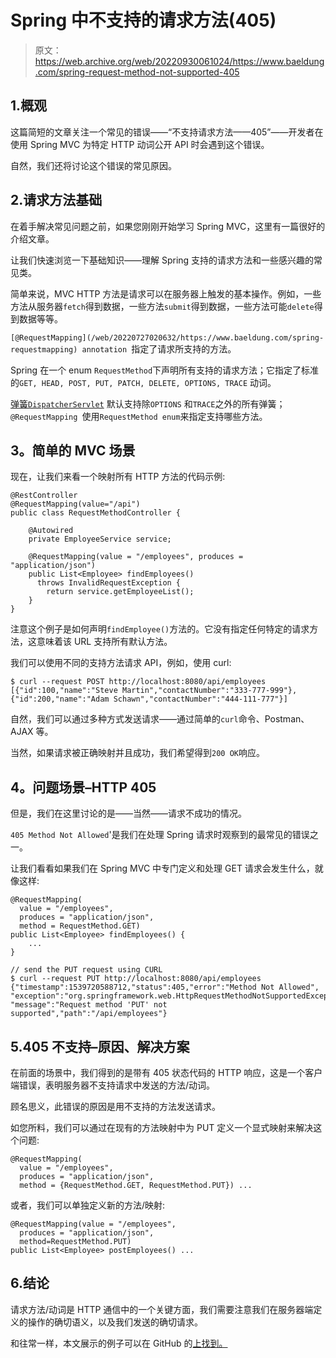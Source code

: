 # Spring 中不支持的请求方法(405)

> 原文：<https://web.archive.org/web/20220930061024/https://www.baeldung.com/spring-request-method-not-supported-405>

## 1.概观

这篇简短的文章关注一个常见的错误——“不支持请求方法——405”——开发者在使用 Spring MVC 为特定 HTTP 动词公开 API 时会遇到这个错误。

自然，我们还将讨论这个错误的常见原因。

## 2.请求方法基础

在着手解决常见问题之前，如果您刚刚开始学习 Spring MVC，这里有一篇很好的介绍文章。

让我们快速浏览一下基础知识——理解 Spring 支持的请求方法和一些感兴趣的常见类。

简单来说，MVC HTTP 方法是请求可以在服务器上触发的基本操作。例如，一些方法从服务器`fetch`得到数据，一些方法`submit`得到数据，一些方法可能`delete`得到数据等等。

`[@RequestMapping](/web/20220727020632/https://www.baeldung.com/spring-requestmapping) annotation `指定了请求所支持的方法。

Spring 在一个 enum `RequestMethod`下声明所有支持的请求方法；它指定了标准的`GET, HEAD, POST, PUT, PATCH, DELETE, OPTIONS, TRACE` 动词。

[弹簧`DispatcherServlet`](/web/20220727020632/https://www.baeldung.com/spring-dispatcherservlet) 默认支持除`OPTIONS` 和`TRACE`之外的所有弹簧；`@RequestMapping `使用`RequestMethod enum`来指定支持哪些方法。

## **3。简单的 MVC 场景**

现在，让我们来看一个映射所有 HTTP 方法的代码示例:

```
@RestController
@RequestMapping(value="/api")
public class RequestMethodController {

    @Autowired
    private EmployeeService service;

    @RequestMapping(value = "/employees", produces = "application/json")
    public List<Employee> findEmployees()
      throws InvalidRequestException {
        return service.getEmployeeList();
    }
}
```

注意这个例子是如何声明`findEmployee()`方法的。它没有指定任何特定的请求方法，这意味着该 URL 支持所有默认方法。

我们可以使用不同的支持方法请求 API，例如，使用 curl:

```
$ curl --request POST http://localhost:8080/api/employees
[{"id":100,"name":"Steve Martin","contactNumber":"333-777-999"},
{"id":200,"name":"Adam Schawn","contactNumber":"444-111-777"}]
```

自然，我们可以通过多种方式发送请求——通过简单的`curl`命令、Postman、AJAX 等。

当然，如果请求被正确映射并且成功，我们希望得到`200 OK`响应。

## **4。问题场景–HTTP 405**

但是，我们在这里讨论的是——当然——请求不成功的情况。

`405 Method Not Allowed`'是我们在处理 Spring 请求时观察到的最常见的错误之一。

让我们看看如果我们在 Spring MVC 中专门定义和处理 GET 请求会发生什么，就像这样:

```
@RequestMapping(
  value = "/employees", 
  produces = "application/json", 
  method = RequestMethod.GET)
public List<Employee> findEmployees() {
    ...
}

// send the PUT request using CURL
$ curl --request PUT http://localhost:8080/api/employees
{"timestamp":1539720588712,"status":405,"error":"Method Not Allowed",
"exception":"org.springframework.web.HttpRequestMethodNotSupportedException",
"message":"Request method 'PUT' not supported","path":"/api/employees"} 
```

## 5.405 不支持–原因、解决方案

在前面的场景中，我们得到的是带有 405 状态代码的 HTTP 响应，这是一个客户端错误，表明服务器不支持请求中发送的方法/动词。

顾名思义，此错误的原因是用不支持的方法发送请求。

如您所料，我们可以通过在现有的方法映射中为 PUT 定义一个显式映射来解决这个问题:

```
@RequestMapping(
  value = "/employees", 
  produces = "application/json", 
  method = {RequestMethod.GET, RequestMethod.PUT}) ...
```

或者，我们可以单独定义新的方法/映射:

```
@RequestMapping(value = "/employees", 
  produces = "application/json", 
  method=RequestMethod.PUT)
public List<Employee> postEmployees() ... 
```

## 6.结论

请求方法/动词是 HTTP 通信中的一个关键方面，我们需要注意我们在服务器端定义的操作的确切语义，以及我们发送的确切请求。

和往常一样，本文展示的例子可以在 GitHub 的[上找到。](https://web.archive.org/web/20220727020632/https://github.com/eugenp/tutorials/tree/master/spring-web-modules/spring-mvc-basics-2)